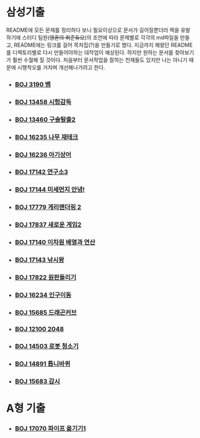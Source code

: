 # 삼성기출

README에 모든 문제를 정리하다 보니 필요이상으로 문서가 길어질뿐더러 렉을 유발하기에 스터디 팀원(~~영혼의 취준듀오~~)의 조언에 따라 문제별로 각각의 md파일을 만들고, README에는 링크를 걸어 목차집(?)을 만들기로 했다. 지금까지 해왔던 README를 디렉토리별로 다시 만들어야하는 대작업이 예상된다. 하지만 원하는 문서를 찾아보기가 훨씬 수월해 질 것이다. 처음부터 문서작업을 잘하는 천재들도 있지만 나는 아니기 때문에 시행착오를 거치며 개선해나가려고 한다. 



- ### [BOJ 3190 뱀](https://github.com/jungtaeyong/SWEA_A/blob/master/SW%20Expert%20Academy/삼성기출/beakjoon%203190%20뱀.md)

- ### [BOJ 13458 시험감독](https://github.com/jungtaeyong/SWEA_A/blob/master/SW%20Expert%20Academy/삼성기출/beakjoon%2013458%20시험%20감독.md)

- ### [BOJ 13460 구슬탈출2](https://github.com/jungtaeyong/SWEA_A/blob/master/SW%20Expert%20Academy/삼성기출/beakjoon%2013460%20구슬탈출2.md) 

- ### [BOJ 16235 나무 재테크](https://github.com/jungtaeyong/SWEA_A/blob/master/SW%20Expert%20Academy/삼성기출/beakjoon%2016235%20나무%20재테크.md) 

- ### [BOJ 16236 아기상어](https://github.com/jungtaeyong/SWEA_A/blob/master/SW%20Expert%20Academy/삼성기출/beakjoon%2016236%20아기상어.md) 

- ### [BOJ 17142 연구소3](https://github.com/jungtaeyong/SWEA_A/blob/master/SW%20Expert%20Academy/삼성기출/beakjoon%2017142%20연구소3.md) 

- ### [BOJ 17144 미세먼지 안녕!](https://github.com/jungtaeyong/SWEA_A/blob/master/SW%20Expert%20Academy/삼성기출/beakjoon%2017144%20미세먼지%20안녕!.md) 

- ### [BOJ 17779 게리맨더링 2](https://github.com/jungtaeyong/SWEA_A/blob/master/SW%20Expert%20Academy/삼성기출/beakjoon%2017779%20게리맨더링%202.cpp) 

- ### [BOJ 17837 새로운 게임2](https://github.com/jungtaeyong/SWEA_A/blob/master/SW%20Expert%20Academy/삼성기출/beakjoon%2017837%20새로운%20게임2.md) 

- ### [BOJ 17140 이차원 배열과 연산](https://github.com/jungtaeyong/SWEA_A/blob/master/SW%20Expert%20Academy/삼성기출/beakjoon%2017140%20이차원%20배열과%20연산.md) 

- ### [BOJ 17143 낚시왕](https://github.com/jungtaeyong/SWEA_A/blob/master/SW%20Expert%20Academy/삼성기출/beakjoon%2017143%20낚시왕.md)

- ### [BOJ 17822 원판돌리기](https://github.com/jungtaeyong/SWEA_A/blob/master/SW%20Expert%20Academy/삼성기출/beakjoon%2017822%20원판돌리기.md)

- ### [BOJ 16234 인구이동](https://github.com/jungtaeyong/SWEA_A/blob/master/SW%20Expert%20Academy/삼성기출/beakjoon%2016234%20인구이동.md)

- ### [BOJ 15685 드래곤커브](https://github.com/jungtaeyong/SWEA_A/blob/master/SW%20Expert%20Academy/삼성기출/beakjoon%2015685%20드래곤커브.md)

- ### [BOJ 12100 2048](https://github.com/jungtaeyong/SWEA_A/blob/master/SW%20Expert%20Academy/삼성기출/beakjoon%2012100%202048.md)

- ### [BOJ 14503 로봇 청소기](https://github.com/jungtaeyong/SWEA_A/blob/master/SW%20Expert%20Academy/삼성기출/beakjoon%2014503%20로봇%20청소기.md)

- ### [BOJ 14891 톱니바퀴](https://github.com/jungtaeyong/SWEA_A/blob/master/SW%20Expert%20Academy/삼성기출/beakjoon%2014891%20톱니바퀴.cpp)

- ### [BOJ 15683 감시](https://github.com/jungtaeyong/SWEA_A/blob/master/SW%20Expert%20Academy/삼성기출/beakjoon%2015683%20감시.cpp)






# A형 기출



- ### [BOJ 17070 파이프 옮기기1](https://github.com/jungtaeyong/SWEA_A/blob/master/SW%20Expert%20Academy/삼성기출/beakjoon%2017070%20파이프%20옮기기1.md)

  

